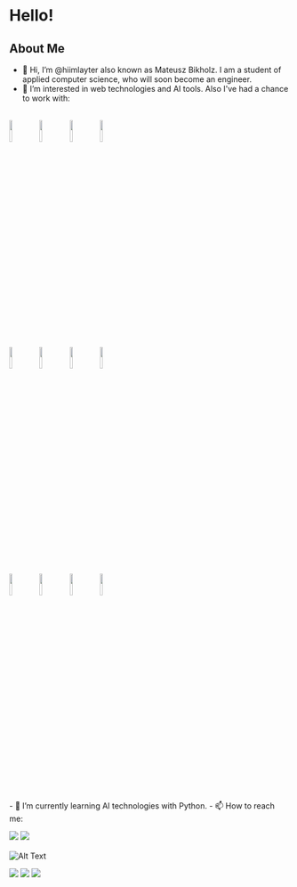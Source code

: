 # Hello!
## About Me

- 👋 Hi, I’m @hiimlayter also known as Mateusz Bikholz. I am a student of applied computer science, who will soon become an engineer.
- 👀 I’m interested in web technologies and AI tools. Also I've had a chance to work with:
<br />
<code><img width="10%" src="https://cdn.jsdelivr.net/gh/devicons/devicon/icons/python/python-original-wordmark.svg" /></code>
<code><img width="10%" src="https://cdn.jsdelivr.net/gh/devicons/devicon/icons/java/java-original-wordmark.svg"></code>
<code><img width="10%" src="https://cdn.jsdelivr.net/gh/devicons/devicon/icons/csharp/csharp-original.svg"></code>
<code><img width="10%" src="https://cdn.jsdelivr.net/gh/devicons/devicon/icons/cplusplus/cplusplus-original.svg"></code>
<br /><br />
<code><img width="10%" src="https://cdn.jsdelivr.net/gh/devicons/devicon/icons/react/react-original-wordmark.svg"></code>
<code><img width="10%" src="https://cdn.jsdelivr.net/gh/devicons/devicon/icons/javascript/javascript-plain.svg"></code>
<code><img width="10%" src="https://cdn.jsdelivr.net/gh/devicons/devicon/icons/spring/spring-original-wordmark.svg"></code>
<code><img width="10%" src="https://cdn.jsdelivr.net/gh/devicons/devicon/icons/dotnetcore/dotnetcore-original.svg"></code>
<br /><br />
<code><img width="10%" src="https://cdn.jsdelivr.net/gh/devicons/devicon/icons/unity/unity-original.svg"></code>
<code><img width="10%" src="https://cdn.jsdelivr.net/gh/devicons/devicon/icons/javascript/javascript-plain.svg"></code>
<code><img width="10%" src="https://cdn.jsdelivr.net/gh/devicons/devicon/icons/spring/spring-original-wordmark.svg"></code>
<code><img width="10%" src="https://cdn.jsdelivr.net/gh/devicons/devicon/icons/dotnetcore/dotnetcore-original.svg"></code>
<br /><br />
- 🌱 I’m currently learning AI technologies with Python.
- 📫 How to reach me:

[![](https://img.shields.io/badge/Gmail-12100E?style=for-the-badge&logo=Gmail&logoColor=white)](mailto:mateuszbirkholz@gmail.com)
[![](https://img.shields.io/badge/linkedin-%230077B5.svg?style=for-the-badge&logo=linkedin)](https://www.linkedin.com/in/mateusz-birkholz-a146721a3/)
<br><br>
![Alt Text](https://media.giphy.com/media/qgQUggAC3Pfv687qPC/giphy.gif)

<img src="https://github-readme-stats.vercel.app/api?username=hiimlayter&show_icons=true&theme=dark"/>
<img src="https://github-readme-stats.vercel.app/api/top-langs?username=hiimlayter&theme=dark"/>
<img src="https://github-readme-streak-stats.herokuapp.com/?user=hiimlayter&theme=dark"/>
